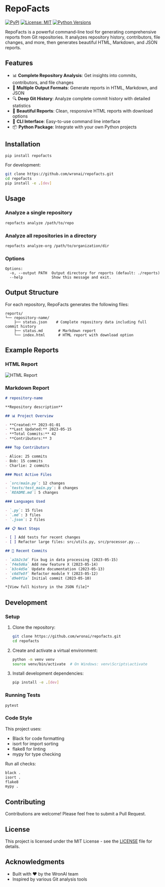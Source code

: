 # RepoFacts

[![PyPI](https://img.shields.io/pypi/v/repofacts)](https://pypi.org/project/repofacts/)
[![License: MIT](https://img.shields.io/badge/License-MIT-yellow.svg)](https://opensource.org/licenses/MIT)
[![Python Versions](https://img.shields.io/pypi/pyversions/repofacts.svg)](https://pypi.org/project/repofacts/)

RepoFacts is a powerful command-line tool for generating comprehensive reports from Git repositories. It analyzes repository history, contributors, file changes, and more, then generates beautiful HTML, Markdown, and JSON reports.

## Features

- 📊 **Complete Repository Analysis**: Get insights into commits, contributors, and file changes
- 📝 **Multiple Output Formats**: Generate reports in HTML, Markdown, and JSON
- 🔍 **Deep Git History**: Analyze complete commit history with detailed statistics
- 🎨 **Beautiful Reports**: Clean, responsive HTML reports with download options
- 🚀 **CLI Interface**: Easy-to-use command line interface
- 📦 **Python Package**: Integrate with your own Python projects

## Installation

```bash
pip install repofacts
```

For development:

```bash
git clone https://github.com/wronai/repofacts.git
cd repofacts
pip install -e .[dev]
```

## Usage

### Analyze a single repository

```bash
repofacts analyze /path/to/repo
```

### Analyze all repositories in a directory

```bash
repofacts analyze-org /path/to/organization/dir
```

### Options

```
Options:
  -o, --output PATH  Output directory for reports (default: ./reports)
  --help             Show this message and exit.
```

## Output Structure

For each repository, RepoFacts generates the following files:

```
reports/
└── repository-name/
    ├── status.json    # Complete repository data including full commit history
    ├── status.md       # Markdown report
    └── index.html      # HTML report with download option
```

## Example Reports

### HTML Report

![HTML Report](https://example.com/path/to/screenshot.png)  <!-- TODO: Add screenshot -->

### Markdown Report

```markdown
# repository-name

**Repository description**

## 📊 Project Overview

- **Created:** 2023-01-01
- **Last Updated:** 2023-05-15
- **Total Commits:** 42
- **Contributors:** 3

### Top Contributors

- Alice: 25 commits
- Bob: 15 commits
- Charlie: 2 commits

### Most Active Files

- `src/main.py`: 12 changes
- `tests/test_main.py`: 8 changes
- `README.md`: 5 changes

### Languages Used

- `.py`: 15 files
- `.md`: 3 files
- `.json`: 2 files

## 📋 Next Steps

- [ ] Add tests for recent changes
- [ ] Refactor large files: src/utils.py, src/processor.py...

## 📜 Recent Commits

- `a1b2c3d` Fix bug in data processing (2023-05-15)
- `f4e5d6a` Add new feature X (2023-05-14)
- `b3c4d5e` Update documentation (2023-05-13)
- `c6d7e8f` Refactor module Y (2023-05-12)
- `d9e0f1a` Initial commit (2023-05-10)

*[View full history in the JSON file]*
```

## Development

### Setup

1. Clone the repository:
   ```bash
   git clone https://github.com/wronai/repofacts.git
   cd repofacts
   ```

2. Create and activate a virtual environment:
   ```bash
   python -m venv venv
   source venv/bin/activate  # On Windows: venv\Scripts\activate
   ```

3. Install development dependencies:
   ```bash
   pip install -e .[dev]
   ```

### Running Tests

```bash
pytest
```

### Code Style

This project uses:
- Black for code formatting
- isort for import sorting
- flake8 for linting
- mypy for type checking

Run all checks:

```bash
black .
isort .
flake8
mypy .
```

## Contributing

Contributions are welcome! Please feel free to submit a Pull Request.

## License

This project is licensed under the MIT License - see the [LICENSE](LICENSE) file for details.

## Acknowledgments

- Built with ❤️ by the WronAI team
- Inspired by various Git analysis tools
